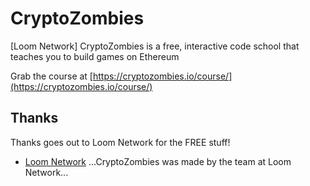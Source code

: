 # CryptoZombies
[Loom Network] CryptoZombies is a free, interactive code school that teaches you to build games on Ethereum

Grab the course at [https://cryptozombies.io/course/](https://cryptozombies.io/course/)

## Thanks

Thanks goes out to Loom Network for the FREE stuff!

* [Loom Network](https://loomx.io/) ...CryptoZombies was made by the team at Loom Network...
